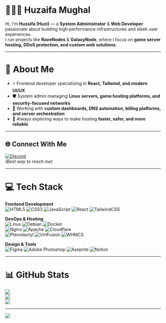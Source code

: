 # 👨🏻‍💻 Huzaifa Mughal

Hi, I’m **Huzaifa (Huzi)** — a **System Administrator** & **Web Developer** passionate about building high‑performance infrastructures and sleek user experiences.  
I run projects like **RaveNodes** & **GalaxyNode**, where I focus on **game server hosting, DDoS protection, and custom web solutions**.  

---

# 💫 About Me
- ⚡ Frontend developer specializing in **React, Tailwind, and modern UI/UX**  
- 🛡️ System admin managing **Linux servers, game hosting platforms, and security‑focused networks**  
- 📡 Working with **custom dashboards, DNS automation, billing platforms, and server orchestration**  
- 🚀 Always exploring ways to make hosting **faster, safer, and more reliable**  

---

## 🌐 Connect With Me
[![Discord](https://img.shields.io/badge/Discord-%237289DA.svg?logo=discord&logoColor=white)](https://discord.gg/_huzaifamughal)  
*(Best way to reach me)*  

---

# 💻 Tech Stack

**Frontend Development**  
![HTML5](https://img.shields.io/badge/html5-%23E34F26.svg?style=for-the-badge&logo=html5&logoColor=white) 
![CSS3](https://img.shields.io/badge/css3-%231572B6.svg?style=for-the-badge&logo=css3&logoColor=white) 
![JavaScript](https://img.shields.io/badge/javascript-%23323330.svg?style=for-the-badge&logo=javascript&logoColor=%23F7DF1E) 
![React](https://img.shields.io/badge/react-%2361DAFB.svg?style=for-the-badge&logo=react&logoColor=black) 
![TailwindCSS](https://img.shields.io/badge/tailwindcss-%2338B2AC.svg?style=for-the-badge&logo=tailwind-css&logoColor=white)  

**DevOps & Hosting**  
![Linux](https://img.shields.io/badge/Linux-%23FCC624.svg?style=for-the-badge&logo=linux&logoColor=black) 
![Debian](https://img.shields.io/badge/debian-%23A81D33.svg?style=for-the-badge&logo=debian&logoColor=white) 
![Docker](https://img.shields.io/badge/docker-%230db7ed.svg?style=for-the-badge&logo=docker&logoColor=white)  
![Nginx](https://img.shields.io/badge/nginx-%23009639.svg?style=for-the-badge&logo=nginx&logoColor=white) 
![Apache](https://img.shields.io/badge/apache-%23D42029.svg?style=for-the-badge&logo=apache&logoColor=white) 
![Cloudflare](https://img.shields.io/badge/cloudflare-%23F38020.svg?style=for-the-badge&logo=cloudflare&logoColor=white)  
![Pterodactyl](https://img.shields.io/badge/pterodactyl-%2300AEEF.svg?style=for-the-badge&logo=pterodactyl&logoColor=white) 
![VirtFusion](https://img.shields.io/badge/virtfusion-%23007ACC.svg?style=for-the-badge&logo=vmware&logoColor=white) 
![WHMCS](https://img.shields.io/badge/whmcs-%23004D8C.svg?style=for-the-badge&logo=whmcs&logoColor=white)  

**Design & Tools**  
![Figma](https://img.shields.io/badge/figma-%23F24E1E.svg?style=for-the-badge&logo=figma&logoColor=white) 
![Adobe Photoshop](https://img.shields.io/badge/adobephotoshop-%2331A8FF.svg?style=for-the-badge&logo=adobephotoshop&logoColor=white) 
![Aseprite](https://img.shields.io/badge/Aseprite-FFFFFF?style=for-the-badge&logo=Aseprite&logoColor=#7D929E) 
![Notion](https://img.shields.io/badge/Notion-%23000000.svg?style=for-the-badge&logo=notion&logoColor=white)  

---

# 📊 GitHub Stats
![](https://github-readme-stats.vercel.app/api?username=HuzaifaMughal0024&theme=dark&hide_border=false&include_all_commits=true&count_private=true)<br/>
![](https://github-readme-streak-stats.herokuapp.com/?user=HuzaifaMughal0024&theme=dark&hide_border=false)<br/>
![](https://github-readme-stats.vercel.app/api/top-langs/?username=HuzaifaMughal0024&theme=dark&hide_border=false&layout=compact&count_private=true)

---

[![](https://visitcount.itsvg.in/api?id=HuzaifaMughal0024&icon=0&color=1)](https://visitcount.itsvg.in)
